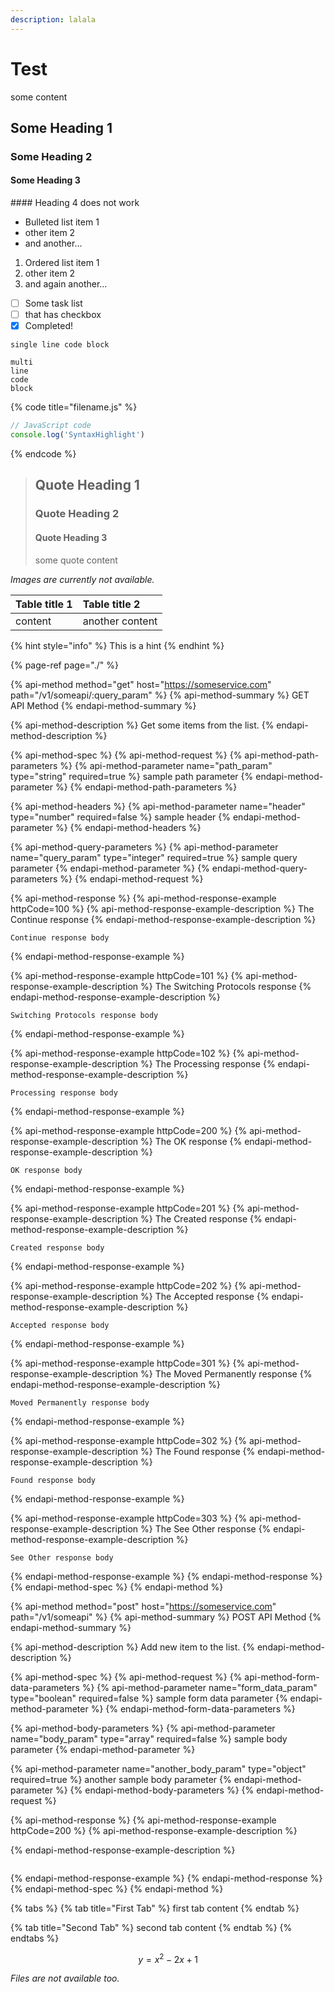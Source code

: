 ```yaml
---
description: lalala
---
```


# Test

some content

## Some Heading 1

### Some Heading 2

#### Some Heading 3

\#\#\#\# Heading 4 does not work

* Bulleted list item 1
* other item 2
* and another...

1. Ordered list item 1
2. other item 2
3. and again another...

* [ ] Some task list
* [ ] that has checkbox
* [x] Completed!

```text
single line code block
```

```text
multi
line
code
block
```

{% code title="filename.js" %}
```javascript
// JavaScript code
console.log('SyntaxHighlight')
```
{% endcode %}

> ## Quote Heading 1
>
> ### Quote Heading 2
>
> #### Quote Heading 3
>
> some quote content

_Images are currently not available._

| Table title 1 | Table title 2 |
| :--- | :--- |
| content | another content |

{% hint style="info" %}
This is a hint
{% endhint %}

{% page-ref page="./" %}

{% api-method method="get" host="https://someservice.com" path="/v1/someapi/:query\_param" %}
{% api-method-summary %}
GET API Method
{% endapi-method-summary %}

{% api-method-description %}
Get some items from the list.
{% endapi-method-description %}

{% api-method-spec %}
{% api-method-request %}
{% api-method-path-parameters %}
{% api-method-parameter name="path\_param" type="string" required=true %}
sample path parameter
{% endapi-method-parameter %}
{% endapi-method-path-parameters %}

{% api-method-headers %}
{% api-method-parameter name="header" type="number" required=false %}
sample header
{% endapi-method-parameter %}
{% endapi-method-headers %}

{% api-method-query-parameters %}
{% api-method-parameter name="query\_param" type="integer" required=true %}
sample query parameter
{% endapi-method-parameter %}
{% endapi-method-query-parameters %}
{% endapi-method-request %}

{% api-method-response %}
{% api-method-response-example httpCode=100 %}
{% api-method-response-example-description %}
The Continue response
{% endapi-method-response-example-description %}

```
Continue response body
```
{% endapi-method-response-example %}

{% api-method-response-example httpCode=101 %}
{% api-method-response-example-description %}
The Switching Protocols response
{% endapi-method-response-example-description %}

```
Switching Protocols response body
```
{% endapi-method-response-example %}

{% api-method-response-example httpCode=102 %}
{% api-method-response-example-description %}
The Processing response
{% endapi-method-response-example-description %}

```
Processing response body
```
{% endapi-method-response-example %}

{% api-method-response-example httpCode=200 %}
{% api-method-response-example-description %}
The OK response
{% endapi-method-response-example-description %}

```
OK response body
```
{% endapi-method-response-example %}

{% api-method-response-example httpCode=201 %}
{% api-method-response-example-description %}
The Created response
{% endapi-method-response-example-description %}

```
Created response body
```
{% endapi-method-response-example %}

{% api-method-response-example httpCode=202 %}
{% api-method-response-example-description %}
The Accepted response
{% endapi-method-response-example-description %}

```
Accepted response body
```
{% endapi-method-response-example %}

{% api-method-response-example httpCode=301 %}
{% api-method-response-example-description %}
The Moved Permanently response
{% endapi-method-response-example-description %}

```
Moved Permanently response body
```
{% endapi-method-response-example %}

{% api-method-response-example httpCode=302 %}
{% api-method-response-example-description %}
The Found response
{% endapi-method-response-example-description %}

```
Found response body
```
{% endapi-method-response-example %}

{% api-method-response-example httpCode=303 %}
{% api-method-response-example-description %}
The See Other response
{% endapi-method-response-example-description %}

```
See Other response body
```
{% endapi-method-response-example %}
{% endapi-method-response %}
{% endapi-method-spec %}
{% endapi-method %}

{% api-method method="post" host="https://someservice.com" path="/v1/someapi" %}
{% api-method-summary %}
POST API Method
{% endapi-method-summary %}

{% api-method-description %}
Add new item to the list.
{% endapi-method-description %}

{% api-method-spec %}
{% api-method-request %}
{% api-method-form-data-parameters %}
{% api-method-parameter name="form\_data\_param" type="boolean" required=false %}
sample form data parameter
{% endapi-method-parameter %}
{% endapi-method-form-data-parameters %}

{% api-method-body-parameters %}
{% api-method-parameter name="body\_param" type="array" required=false %}
sample body parameter
{% endapi-method-parameter %}

{% api-method-parameter name="another\_body\_param" type="object" required=true %}
another sample body parameter
{% endapi-method-parameter %}
{% endapi-method-body-parameters %}
{% endapi-method-request %}

{% api-method-response %}
{% api-method-response-example httpCode=200 %}
{% api-method-response-example-description %}

{% endapi-method-response-example-description %}

```

```
{% endapi-method-response-example %}
{% endapi-method-response %}
{% endapi-method-spec %}
{% endapi-method %}

{% tabs %}
{% tab title="First Tab" %}
first tab content
{% endtab %}

{% tab title="Second Tab" %}
second tab content
{% endtab %}
{% endtabs %}

$$
y=x^2-2x+1
$$

_Files are not available too._


